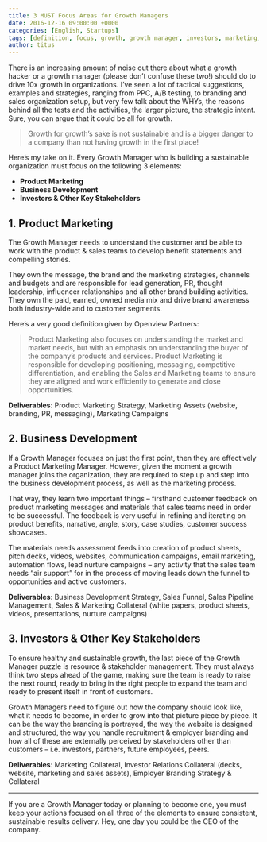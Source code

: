```yaml
---
title: 3 MUST Focus Areas for Growth Managers
date: 2016-12-16 09:00:00 +0000
categories: [English, Startups]
tags: [definition, focus, growth, growth manager, investors, marketing, product, sales]
author: titus
---
```


There is an increasing amount of noise out there about what a growth hacker or a growth manager (please don’t confuse these two!) should do to drive 10x growth in organizations. I’ve seen a lot of tactical suggestions, examples and strategies, ranging from PPC, A/B testing, to branding and sales organization setup, but very few talk about the WHYs, the reasons behind all the tests and the activities, the larger picture, the strategic intent. Sure, you can argue that it could be all for growth.

> Growth for growth’s sake is not sustainable and is a bigger danger to a company than not having growth in the first place!

Here’s my take on it. Every Growth Manager who is building a sustainable organization must focus on the following 3 elements:

- **Product Marketing**
- **Business Development**
- **Investors & Other Key Stakeholders**

## 1. Product Marketing

The Growth Manager needs to understand the customer and be able to work with the product & sales teams to develop benefit statements and compelling stories.

They own the message, the brand and the marketing strategies, channels and budgets and are responsible for lead generation, PR, thought leadership, influencer relationships and all other brand building activities. They own the paid, earned, owned media mix and drive brand awareness both industry-wide and to customer segments.

Here’s a very good definition given by Openview Partners:

> Product Marketing also focuses on understanding the market and market needs, but with an emphasis on understanding the buyer of the company’s products and services. Product Marketing is responsible for developing positioning, messaging, competitive differentiation, and enabling the Sales and Marketing teams to ensure they are aligned and work efficiently to generate and close opportunities.

**Deliverables**: Product Marketing Strategy, Marketing Assets (website, branding, PR, messaging), Marketing Campaigns

## 2. Business Development

If a Growth Manager focuses on just the first point, then they are effectively a Product Marketing Manager. However, given the moment a growth manager joins the organization, they are required to step up and step into the business development process, as well as the marketing process.

That way, they learn two important things – firsthand customer feedback on product marketing messages and materials that sales teams need in order to be successful. The feedback is very useful in refining and iterating on product benefits, narrative, angle, story, case studies, customer success showcases.

The materials needs assessment feeds into creation of product sheets, pitch decks, videos, websites, communication campaigns, email marketing, automation flows, lead nurture campaigns – any activity that the sales team needs “air support” for in the process of moving leads down the funnel to opportunities and active customers.

**Deliverables**: Business Development Strategy, Sales Funnel, Sales Pipeline Management, Sales & Marketing Collateral (white papers, product sheets, videos, presentations, nurture campaigns)

## 3. Investors & Other Key Stakeholders

To ensure healthy and sustainable growth, the last piece of the Growth Manager puzzle is resource & stakeholder management. They must always think two steps ahead of the game, making sure the team is ready to raise the next round, ready to bring in the right people to expand the team and ready to present itself in front of customers.

Growth Managers need to figure out how the company should look like, what it needs to become, in order to grow into that picture piece by piece. It can be the way the branding is portrayed, the way the website is designed and structured, the way you handle recruitment & employer branding and how all of these are externally perceived by stakeholders other than customers – i.e. investors, partners, future employees, peers.

**Deliverables**: Marketing Collateral, Investor Relations Collateral (decks, website, marketing and sales assets), Employer Branding Strategy & Collateral

---

If you are a Growth Manager today or planning to become one, you must keep your actions focused on all three of the elements to ensure consistent, sustainable results delivery. Hey, one day you could be the CEO of the company.
